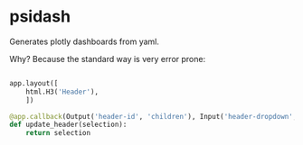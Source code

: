 
# psidash

Generates plotly dashboards from yaml.

Why? Because the standard way is very error prone:

```python

app.layout([
	html.H3('Header'),
	])

@app.callback(Output('header-id', 'children'), Input('header-dropdown', 'value'))
def update_header(selection):
	return selection



```
